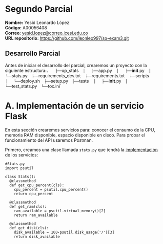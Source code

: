 # Segundo Parcial  
**Nombre:** Yesid Leonardo López  
**Código:** A00056408  
**Correo:** yesid.lopez@correo.icesi.edu.co  
**URL repositorio:** https://github.com/leonleo997/so-exam3.git  

## Desarrollo Parcial  

Antes de iniciar el desarrollo del parcial, crearemos un proyecto con la siguiente estructura:`
.  
├── `op_stats`  
│   ├── `app.py`  
│   ├── `__init__.py`  
│   └── `stats.py`  
├── `requirements_dev.txt`  
├── `requirements.txt`  
├── `scripts`  
│   └── `deploy.sh`  
├── `setup.py`  
├── `tests`  
│   ├── `__init__.py`  
│   └── `test_stats.py`  
└── `tox.ini`  



# A. Implementación de un servicio Flask  

En esta sección crearemos servicios para: conocer el consumo de la CPU, memoria RAM disponible, espacio disponible en disco. Para probar el funcionamiento del API usaremos Postman.  

Primero, creamos una clase llamada `stats.py` que tendrá la [implementación](https://github.com/leonleo997/so-exam3/blob/yesidlopez/exam3/op_stats/stats.py) de los servicios:  
```console
#Stats.py  
import psutil

class Stats():
  @classmethod
  def get_cpu_percent(cls):
    cpu_percent = psutil.cpu_percent()
    return cpu_percent

  @classmethod
  def get_ram(cls):
    ram_available = psutil.virtual_memory()[2]
    return ram_available

  @classmethod
  def get_disk(cls):
    disk_available = 100-psutil.disk_usage('/')[3]
    return disk_available

```  
